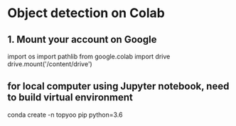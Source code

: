 # Object detection on Colab

## 1. Mount your account on Google

import os
import pathlib
from google.colab import drive
drive.mount('/content/drive')

## for local computer using Jupyter notebook, need to build virtual environment

conda create -n topyoo pip python=3.6


